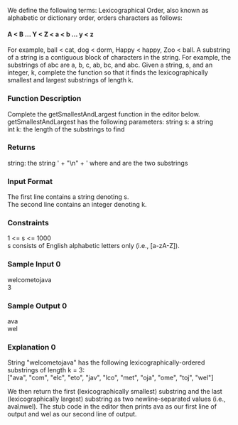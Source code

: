 We define the following terms:
Lexicographical Order, also known as alphabetic or dictionary order, orders characters as follows:

#### A < B ... Y < Z < a < b ... y < z

For example, ball < cat, dog < dorm, Happy < happy, Zoo < ball.
A substring of a string is a contiguous block of characters in the string. For example, the substrings of abc are a, b, c, ab, bc, and abc.
Given a string, s, and an integer, k, complete the function so that it finds the lexicographically smallest and largest substrings of length k.

### Function Description
Complete the getSmallestAndLargest function in the editor below.
getSmallestAndLargest has the following parameters:
string s: a string  
int k: the length of the substrings to find  

### Returns
string: the string ' + "\n" + ' where and are the two substrings

### Input Format
The first line contains a string denoting s.  
The second line contains an integer denoting k.  

### Constraints
1 <= s <= 1000  
s consists of English alphabetic letters only (i.e., [a-zA-Z]).

### Sample Input 0
welcometojava  
3

### Sample Output 0
ava  
wel  

### Explanation 0
String "welcometojava" has the following lexicographically-ordered substrings of length k = 3:  
["ava", "com", "elc", "eto", "jav", "lco", "met", "oja", "ome", "toj", "wel"]  

We then return the first (lexicographically smallest) substring and the last (lexicographically largest) substring as two newline-separated values (i.e., ava\nwel).
The stub code in the editor then prints ava as our first line of output and wel as our second line of output.
